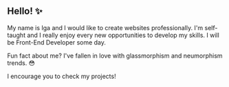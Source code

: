 ## Hello! ✨

My name is Iga and I would like to create websites professionally. 
I'm self-taught and I really enjoy every new opportunities to develop my skills. I will be Front-End Developer some day.

Fun fact about me? I've fallen in love with glassmorphism and neumorphism trends. 😳

I encourage you to check my projects!


